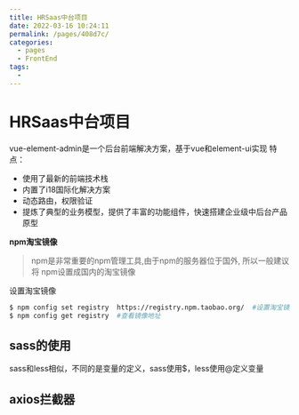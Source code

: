 ```yaml
---
title: HRSaas中台项目
date: 2022-03-16 10:24:11
permalink: /pages/408d7c/
categories:
  - pages
  - FrontEnd
tags:
  - 
---
```

# HRSaas中台项目

vue-element-admin是一个后台前端解决方案，基于vue和element-ui实现
特点：
- 使用了最新的前端技术栈
- 内置了i18国际化解决方案
- 动态路由，权限验证
- 提炼了典型的业务模型，提供了丰富的功能组件，快速搭建企业级中后台产品原型

**npm淘宝镜像**

> npm是非常重要的npm管理工具,由于npm的服务器位于国外, 所以一般建议 将 npm设置成国内的淘宝镜像

设置淘宝镜像

```bash
$ npm config set registry  https://registry.npm.taobao.org/  #设置淘宝镜像地址
$ npm config get registry  #查看镜像地址
```
## sass的使用
sass和less相似，不同的是变量的定义，sass使用$\$$，less使用$@$定义变量

## axios拦截器

